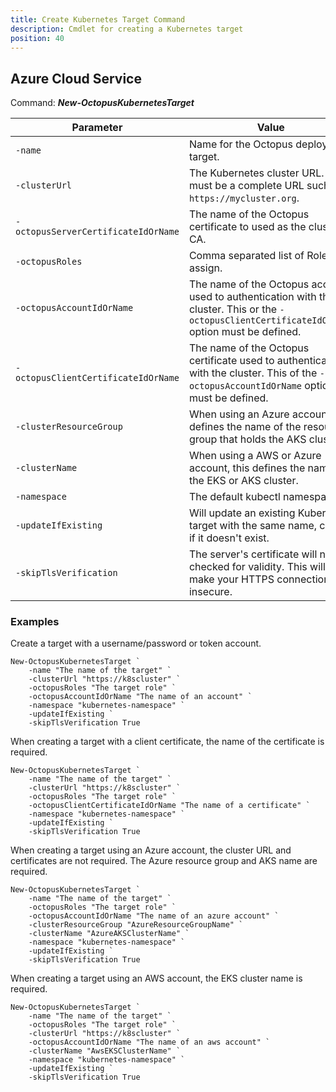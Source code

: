 ```yaml
---
title: Create Kubernetes Target Command
description: Cmdlet for creating a Kubernetes target
position: 40
---
```


## Azure Cloud Service
Command: **_New-OctopusKubernetesTarget_**

| Parameter                     | Value                                                                                   |
| ------------------------------| --------------------------------------------------------------------------------------- |
| `-name`  |  Name for the Octopus deployment target.  |
| `-clusterUrl`   | The Kubernetes cluster URL. This must be a complete URL such as `https://mycluster.org`.  |
| `-octopusServerCertificateIdOrName`   |  The name of the Octopus certificate to used as the cluster CA.  |
| `-octopusRoles`    | Comma separated list of Roles to assign.   |
| `-octopusAccountIdOrName`   |  The name of the Octopus account used to authentication with the cluster. This or the `-octopusClientCertificateIdOrName` option must be defined. |
|  `-octopusClientCertificateIdOrName`   |  The name of the Octopus certificate used to authentication with the cluster. This of the `-octopusAccountIdOrName` option must be defined. |
| `-clusterResourceGroup`   | When using an Azure account, this defines the name of the resource group that holds the AKS cluster.  |
|  `-clusterName`    | When using a AWS or Azure account, this defines the name of the EKS or AKS cluster.  |
| `-namespace`   | The default kubectl namespace.  |
| `-updateIfExisting`    | Will update an existing Kubernetes target with the same name, create if it doesn't exist.  |
| `-skipTlsVerification`   | The server's certificate will not be checked for validity. This will make your HTTPS connections insecure.  |

### Examples

Create a target with a username/password or token account.

```
New-OctopusKubernetesTarget `
    -name "The name of the target" `
    -clusterUrl "https://k8scluster" `
    -octopusRoles "The target role" `
    -octopusAccountIdOrName "The name of an account" `
    -namespace "kubernetes-namespace" `
    -updateIfExisting `
    -skipTlsVerification True
```

When creating a target with a client certificate, the name of the certificate is required.

```
New-OctopusKubernetesTarget `
    -name "The name of the target" `
    -clusterUrl "https://k8scluster" `
    -octopusRoles "The target role" `
    -octopusClientCertificateIdOrName "The name of a certificate" `
    -namespace "kubernetes-namespace" `
    -updateIfExisting `
    -skipTlsVerification True
```

When creating a target using an Azure account, the cluster URL and certificates are not required. The Azure resource group and AKS name are required.

```
New-OctopusKubernetesTarget `
    -name "The name of the target" `
    -octopusRoles "The target role" `
    -octopusAccountIdOrName "The name of an azure account" `
    -clusterResourceGroup "AzureResourceGroupName" `
    -clusterName "AzureAKSClusterName" `
    -namespace "kubernetes-namespace" `
    -updateIfExisting `
    -skipTlsVerification True
```

When creating a target using an AWS account, the EKS cluster name is required.

```
New-OctopusKubernetesTarget `
    -name "The name of the target" `
    -octopusRoles "The target role" `
    -clusterUrl "https://k8scluster" `
    -octopusAccountIdOrName "The name of an aws account" `
    -clusterName "AwsEKSClusterName" `
    -namespace "kubernetes-namespace" `
    -updateIfExisting `
    -skipTlsVerification True
```
